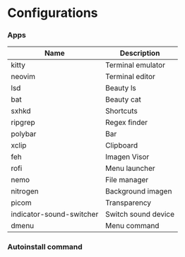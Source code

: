 Configurations
======

### Apps

| Name                      | Description                   |
|---------------------------|-------------------------------|
| kitty                     | Terminal emulator             |
| neovim                    | Terminal editor               |
| lsd                       | Beauty ls                     |
| bat                       | Beauty cat                    |
| sxhkd                     | Shortcuts                     |
| ripgrep                   | Regex finder                  |
| polybar                   | Bar                           |
| xclip                     | Clipboard                     |
| feh                       | Imagen Visor                  |
| rofi                      | Menu launcher                 |
| nemo                      | File manager                  |
| nitrogen                  | Background imagen             |
| picom                     | Transparency                  |
| indicator-sound-switcher  | Switch sound device           |
| dmenu                     | Menu command                  |

### Autoinstall command

